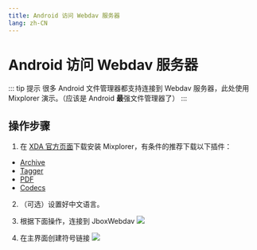 ```yaml
---
title: Android 访问 Webdav 服务器
lang: zh-CN
---
```


# Android 访问 Webdav 服务器
::: tip 提示
很多 Android 文件管理器都支持连接到 Webdav 服务器，此处使用 Mixplorer 演示。（应该是 Android **最**强文件管理器了）
:::

## 操作步骤
1. 在 [XDA 官方页面](https://forum.xda-developers.com/t/app-2-2-mixplorer-v6-x-released-fully-featured-file-manager.1523691/#post-23109280)下载安装 Mixplorer，有条件的推荐下载以下插件：
- [Archive](https://play.google.com/store/apps/details?id=com.mixplorer.addon.archive)
- [Tagger](https://play.google.com/store/apps/details?id=com.mixplorer.addon.tagger)
- [PDF](https://play.google.com/store/apps/details?id=com.mixplorer.addon.pdf)
- [Codecs](https://play.google.com/store/apps/details?id=com.mixplorer.addon.codecs)

2. （可选）设置好中文语言。
3. 根据下面操作，连接到 JboxWebdav
![](https://s2.loli.net/2022/08/02/2elBVkiJ3pRjw4m.png)

4. 在主界面创建符号链接
![](https://s2.loli.net/2022/08/02/f1EKspTUQ9rb3Gk.png)